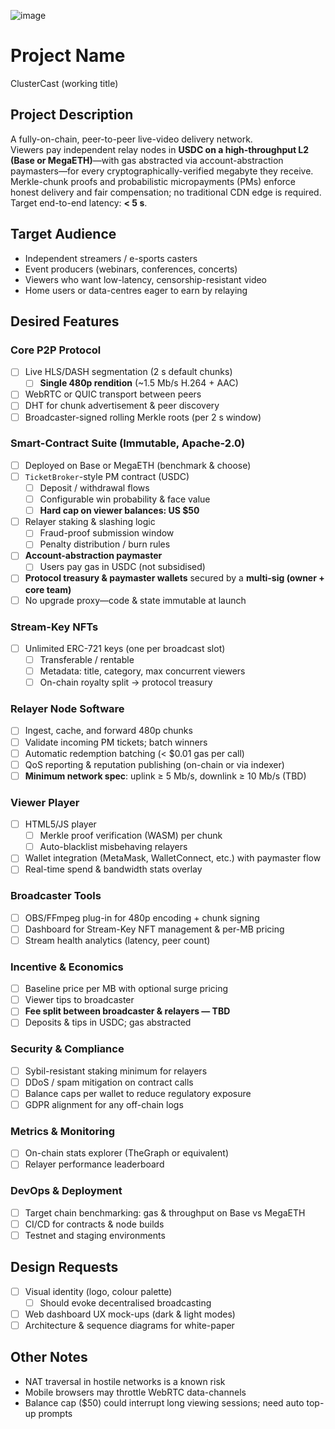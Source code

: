 ![image](https://github.com/user-attachments/assets/f07cdee0-dc3f-49e5-8da0-eae3083ef90e)

# Project Name
ClusterCast (working title)

## Project Description
A fully-on-chain, peer-to-peer live-video delivery network.  
Viewers pay independent relay nodes in **USDC on a high-throughput L2 (Base or MegaETH)**—with gas abstracted via account-abstraction paymasters—for every cryptographically-verified megabyte they receive.  
Merkle-chunk proofs and probabilistic micropayments (PMs) enforce honest delivery and fair compensation; no traditional CDN edge is required.  
Target end-to-end latency: **< 5 s**.

## Target Audience
- Independent streamers / e-sports casters  
- Event producers (webinars, conferences, concerts)  
- Viewers who want low-latency, censorship-resistant video  
- Home users or data-centres eager to earn by relaying  

## Desired Features
### Core P2P Protocol
- [ ] Live HLS/DASH segmentation (2 s default chunks)  
    - [ ] **Single 480p rendition** (~1.5 Mb/s H.264 + AAC)  
- [ ] WebRTC or QUIC transport between peers  
- [ ] DHT for chunk advertisement & peer discovery  
- [ ] Broadcaster-signed rolling Merkle roots (per 2 s window)  

### Smart-Contract Suite (Immutable, Apache-2.0)
- [ ] Deployed on Base or MegaETH (benchmark & choose)  
- [ ] `TicketBroker`-style PM contract (USDC)  
    - [ ] Deposit / withdrawal flows  
    - [ ] Configurable win probability & face value  
    - [ ] **Hard cap on viewer balances: US $50**  
- [ ] Relayer staking & slashing logic  
    - [ ] Fraud-proof submission window  
    - [ ] Penalty distribution / burn rules  
- [ ] **Account-abstraction paymaster**  
    - [ ] Users pay gas in USDC (not subsidised)  
- [ ] **Protocol treasury & paymaster wallets** secured by a **multi-sig
      (owner + core team)**  
- [ ] No upgrade proxy—code & state immutable at launch  

### Stream-Key NFTs
- [ ] Unlimited ERC-721 keys (one per broadcast slot)  
    - [ ] Transferable / rentable  
    - [ ] Metadata: title, category, max concurrent viewers  
    - [ ] On-chain royalty split → protocol treasury  

### Relayer Node Software
- [ ] Ingest, cache, and forward 480p chunks  
- [ ] Validate incoming PM tickets; batch winners  
- [ ] Automatic redemption batching (< $0.01 gas per call)  
- [ ] QoS reporting & reputation publishing (on-chain or via indexer)  
- [ ] **Minimum network spec**: uplink ≥ 5 Mb/s, downlink ≥ 10 Mb/s (TBD)  

### Viewer Player
- [ ] HTML5/JS player  
    - [ ] Merkle proof verification (WASM) per chunk  
    - [ ] Auto-blacklist misbehaving relayers  
- [ ] Wallet integration (MetaMask, WalletConnect, etc.) with paymaster flow  
- [ ] Real-time spend & bandwidth stats overlay  

### Broadcaster Tools
- [ ] OBS/FFmpeg plug-in for 480p encoding + chunk signing  
- [ ] Dashboard for Stream-Key NFT management & per-MB pricing  
- [ ] Stream health analytics (latency, peer count)  

### Incentive & Economics
- [ ] Baseline price per MB with optional surge pricing  
- [ ] Viewer tips to broadcaster  
- [ ] **Fee split between broadcaster & relayers — TBD**  
- [ ] Deposits & tips in USDC; gas abstracted  

### Security & Compliance
- [ ] Sybil-resistant staking minimum for relayers  
- [ ] DDoS / spam mitigation on contract calls  
- [ ] Balance caps per wallet to reduce regulatory exposure  
- [ ] GDPR alignment for any off-chain logs  

### Metrics & Monitoring
- [ ] On-chain stats explorer (TheGraph or equivalent)  
- [ ] Relayer performance leaderboard  

### DevOps & Deployment
- [ ] Target chain benchmarking: gas & throughput on Base vs MegaETH  
- [ ] CI/CD for contracts & node builds  
- [ ] Testnet and staging environments  

## Design Requests
- [ ] Visual identity (logo, colour palette)  
    - [ ] Should evoke decentralised broadcasting  
- [ ] Web dashboard UX mock-ups (dark & light modes)  
- [ ] Architecture & sequence diagrams for white-paper  

## Other Notes
- NAT traversal in hostile networks is a known risk  
- Mobile browsers may throttle WebRTC data-channels  
- Balance cap ($50) could interrupt long viewing sessions; need auto top-up prompts  
